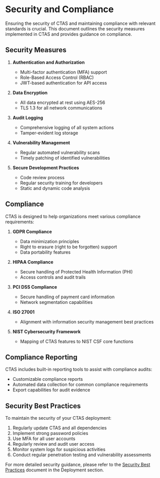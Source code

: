 # Security and Compliance

Ensuring the security of CTAS and maintaining compliance with relevant standards is crucial. This document outlines the security measures implemented in CTAS and provides guidance on compliance.

## Security Measures

1. **Authentication and Authorization**
   - Multi-factor authentication (MFA) support
   - Role-Based Access Control (RBAC)
   - JWT-based authentication for API access

2. **Data Encryption**
   - All data encrypted at rest using AES-256
   - TLS 1.3 for all network communications

3. **Audit Logging**
   - Comprehensive logging of all system actions
   - Tamper-evident log storage

4. **Vulnerability Management**
   - Regular automated vulnerability scans
   - Timely patching of identified vulnerabilities

5. **Secure Development Practices**
   - Code review process
   - Regular security training for developers
   - Static and dynamic code analysis

## Compliance

CTAS is designed to help organizations meet various compliance requirements:

1. **GDPR Compliance**
   - Data minimization principles
   - Right to erasure (right to be forgotten) support
   - Data portability features

2. **HIPAA Compliance**
   - Secure handling of Protected Health Information (PHI)
   - Access controls and audit trails

3. **PCI DSS Compliance**
   - Secure handling of payment card information
   - Network segmentation capabilities

4. **ISO 27001**
   - Alignment with information security management best practices

5. **NIST Cybersecurity Framework**
   - Mapping of CTAS features to NIST CSF core functions

## Compliance Reporting

CTAS includes built-in reporting tools to assist with compliance audits:

- Customizable compliance reports
- Automated data collection for common compliance requirements
- Export capabilities for audit evidence

## Security Best Practices

To maintain the security of your CTAS deployment:

1. Regularly update CTAS and all dependencies
2. Implement strong password policies
3. Use MFA for all user accounts
4. Regularly review and audit user access
5. Monitor system logs for suspicious activities
6. Conduct regular penetration testing and vulnerability assessments

For more detailed security guidance, please refer to the [Security Best Practices](./deployment/security-best-practices.md) document in the Deployment section.